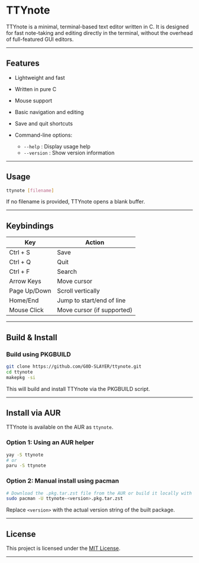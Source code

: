 # TTYnote

TTYnote is a minimal, terminal-based text editor written in C. It is designed for fast note-taking and editing directly in the terminal, without the overhead of full-featured GUI editors.

---

## Features

* Lightweight and fast
* Written in pure C
* Mouse support
* Basic navigation and editing
* Save and quit shortcuts
* Command-line options:

  * `--help` : Display usage help
  * `--version` : Show version information

---

## Usage

```sh
ttynote [filename]
```

If no filename is provided, TTYnote opens a blank buffer.

---

## Keybindings

| Key          | Action                     |
| ------------ | -------------------------- |
| Ctrl + S     | Save                       |
| Ctrl + Q     | Quit                       |
| Ctrl + F     | Search                     |
| Arrow Keys   | Move cursor                |
| Page Up/Down | Scroll vertically          |
| Home/End     | Jump to start/end of line  |
| Mouse Click  | Move cursor (if supported) |

---

## Build & Install

### Build using PKGBUILD

```sh
git clone https://github.com/G0D-SLAYER/ttynote.git
cd ttynote
makepkg -si
```

This will build and install TTYnote via the PKGBUILD script.

---

## Install via AUR

TTYnote is available on the AUR as `ttynote`.

### Option 1: Using an AUR helper

```sh
yay -S ttynote
# or
paru -S ttynote
```

### Option 2: Manual install using pacman

```sh
# Download the .pkg.tar.zst file from the AUR or build it locally with makepkg
sudo pacman -U ttynote-<version>.pkg.tar.zst
```

Replace `<version>` with the actual version string of the built package.

---

## License

This project is licensed under the [MIT License](LICENSE).

---

